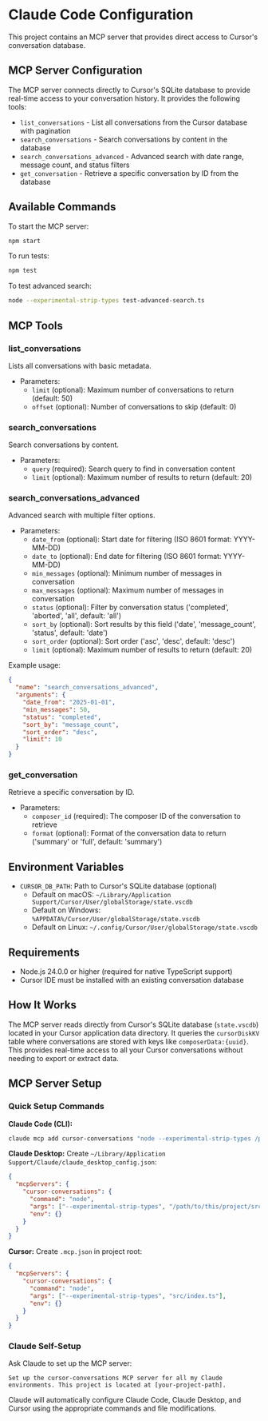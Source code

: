 # Claude Code Configuration

This project contains an MCP server that provides direct access to Cursor's conversation database.

## MCP Server Configuration

The MCP server connects directly to Cursor's SQLite database to provide real-time access to your conversation history. It provides the following tools:

- `list_conversations` - List all conversations from the Cursor database with pagination
- `search_conversations` - Search conversations by content in the database
- `search_conversations_advanced` - Advanced search with date range, message count, and status filters
- `get_conversation` - Retrieve a specific conversation by ID from the database

## Available Commands

To start the MCP server:
```bash
npm start
```

To run tests:
```bash
npm test
```

To test advanced search:
```bash
node --experimental-strip-types test-advanced-search.ts
```

## MCP Tools

### list_conversations
Lists all conversations with basic metadata.
- Parameters:
  - `limit` (optional): Maximum number of conversations to return (default: 50)
  - `offset` (optional): Number of conversations to skip (default: 0)

### search_conversations
Search conversations by content.
- Parameters:
  - `query` (required): Search query to find in conversation content
  - `limit` (optional): Maximum number of results to return (default: 20)

### search_conversations_advanced
Advanced search with multiple filter options.
- Parameters:
  - `date_from` (optional): Start date for filtering (ISO 8601 format: YYYY-MM-DD)
  - `date_to` (optional): End date for filtering (ISO 8601 format: YYYY-MM-DD)
  - `min_messages` (optional): Minimum number of messages in conversation
  - `max_messages` (optional): Maximum number of messages in conversation
  - `status` (optional): Filter by conversation status ('completed', 'aborted', 'all', default: 'all')
  - `sort_by` (optional): Sort results by this field ('date', 'message_count', 'status', default: 'date')
  - `sort_order` (optional): Sort order ('asc', 'desc', default: 'desc')
  - `limit` (optional): Maximum number of results to return (default: 20)

Example usage:
```json
{
  "name": "search_conversations_advanced",
  "arguments": {
    "date_from": "2025-01-01",
    "min_messages": 50,
    "status": "completed",
    "sort_by": "message_count",
    "sort_order": "desc",
    "limit": 10
  }
}
```

### get_conversation
Retrieve a specific conversation by ID.
- Parameters:
  - `composer_id` (required): The composer ID of the conversation to retrieve
  - `format` (optional): Format of the conversation data to return ('summary' or 'full', default: 'summary')

## Environment Variables

- `CURSOR_DB_PATH`: Path to Cursor's SQLite database (optional)
  - Default on macOS: `~/Library/Application Support/Cursor/User/globalStorage/state.vscdb`
  - Default on Windows: `%APPDATA%/Cursor/User/globalStorage/state.vscdb`
  - Default on Linux: `~/.config/Cursor/User/globalStorage/state.vscdb`

## Requirements

- Node.js 24.0.0 or higher (required for native TypeScript support)
- Cursor IDE must be installed with an existing conversation database

## How It Works

The MCP server reads directly from Cursor's SQLite database (`state.vscdb`) located in your Cursor application data directory. It queries the `cursorDiskKV` table where conversations are stored with keys like `composerData:{uuid}`. This provides real-time access to all your Cursor conversations without needing to export or extract data.

## MCP Server Setup

### Quick Setup Commands

**Claude Code (CLI):**
```bash
claude mcp add cursor-conversations "node --experimental-strip-types /path/to/this/project/src/index.ts" -s user
```

**Claude Desktop:** Create `~/Library/Application Support/Claude/claude_desktop_config.json`:
```json
{
  "mcpServers": {
    "cursor-conversations": {
      "command": "node",
      "args": ["--experimental-strip-types", "/path/to/this/project/src/index.ts"],
      "env": {}
    }
  }
}
```

**Cursor:** Create `.mcp.json` in project root:
```json
{
  "mcpServers": {
    "cursor-conversations": {
      "command": "node",
      "args": ["--experimental-strip-types", "src/index.ts"],
      "env": {}
    }
  }
}
```

### Claude Self-Setup

Ask Claude to set up the MCP server:

```
Set up the cursor-conversations MCP server for all my Claude environments. This project is located at [your-project-path].
```

Claude will automatically configure Claude Code, Claude Desktop, and Cursor using the appropriate commands and file modifications.